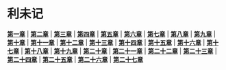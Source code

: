 # 利未记
 **[第一章](001.md)** |
 **[第二章](002.md)** |
 **[第三章](003.md)** |
 **[第四章](004.md)** |
 **[第五章](005.md)** |
 **[第六章](006.md)** |
 **[第七章](007.md)** |
 **[第八章](008.md)** |
 **[第九章](009.md)** |
 **[第十章](010.md)** |
 **[第十一章](011.md)** |
 **[第十二章](012.md)** |
 **[第十三章](013.md)** |
 **[第十四章](014.md)** |
 **[第十五章](015.md)** |
 **[第十六章](016.md)** |
 **[第十七章](017.md)** |
 **[第十八章](018.md)** |
 **[第十九章](019.md)** |
 **[第二十章](020.md)** |
 **[第二十一章](021.md)** |
 **[第二十二章](022.md)** |
 **[第二十三章](023.md)** |
 **[第二十四章](024.md)** |
 **[第二十五章](025.md)** |
 **[第二十六章](026.md)** |
 **[第二十七章](027.md)**